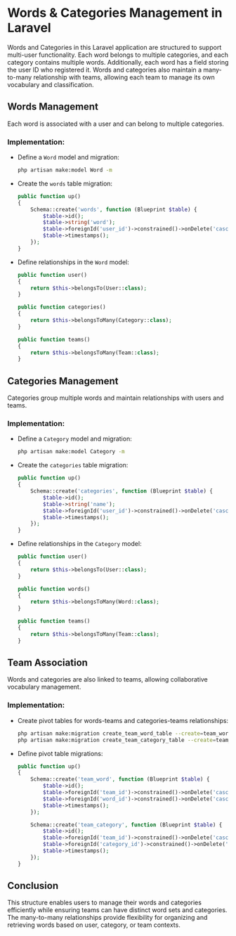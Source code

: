# Words & Categories Management in Laravel

Words and Categories in this Laravel application are structured to support multi-user functionality. Each word belongs to multiple categories, and each category contains multiple words. Additionally, each word has a field storing the user ID who registered it. Words and categories also maintain a many-to-many relationship with teams, allowing each team to manage its own vocabulary and classification.

## Words Management
Each word is associated with a user and can belong to multiple categories.

### Implementation:
- Define a `Word` model and migration:
   ```sh
   php artisan make:model Word -m
   ```
- Create the `words` table migration:
   ```php
   public function up()
   {
       Schema::create('words', function (Blueprint $table) {
           $table->id();
           $table->string('word');
           $table->foreignId('user_id')->constrained()->onDelete('cascade');
           $table->timestamps();
       });
   }
   ```
- Define relationships in the `Word` model:
   ```php
   public function user()
   {
       return $this->belongsTo(User::class);
   }

   public function categories()
   {
       return $this->belongsToMany(Category::class);
   }

   public function teams()
   {
       return $this->belongsToMany(Team::class);
   }
   ```

## Categories Management
Categories group multiple words and maintain relationships with users and teams.

### Implementation:
- Define a `Category` model and migration:
   ```sh
   php artisan make:model Category -m
   ```
- Create the `categories` table migration:
   ```php
   public function up()
   {
       Schema::create('categories', function (Blueprint $table) {
           $table->id();
           $table->string('name');
           $table->foreignId('user_id')->constrained()->onDelete('cascade');
           $table->timestamps();
       });
   }
   ```
- Define relationships in the `Category` model:
   ```php
   public function user()
   {
       return $this->belongsTo(User::class);
   }

   public function words()
   {
       return $this->belongsToMany(Word::class);
   }

   public function teams()
   {
       return $this->belongsToMany(Team::class);
   }
   ```

## Team Association
Words and categories are also linked to teams, allowing collaborative vocabulary management.

### Implementation:
- Create pivot tables for words-teams and categories-teams relationships:
   ```sh
   php artisan make:migration create_team_word_table --create=team_word
   php artisan make:migration create_team_category_table --create=team_category
   ```
- Define pivot table migrations:
   ```php
   public function up()
   {
       Schema::create('team_word', function (Blueprint $table) {
           $table->id();
           $table->foreignId('team_id')->constrained()->onDelete('cascade');
           $table->foreignId('word_id')->constrained()->onDelete('cascade');
           $table->timestamps();
       });

       Schema::create('team_category', function (Blueprint $table) {
           $table->id();
           $table->foreignId('team_id')->constrained()->onDelete('cascade');
           $table->foreignId('category_id')->constrained()->onDelete('cascade');
           $table->timestamps();
       });
   }
   ```

## Conclusion
This structure enables users to manage their words and categories efficiently while ensuring teams can have distinct word sets and categories. The many-to-many relationships provide flexibility for organizing and retrieving words based on user, category, or team contexts.
